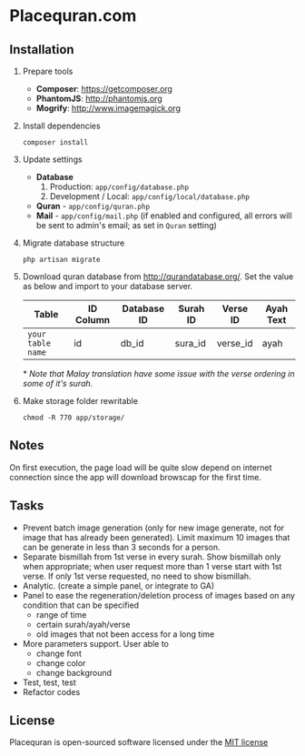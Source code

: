 Placequran.com
==============

Installation
------------

1. Prepare tools
    - __Composer__: https://getcomposer.org
    - __PhantomJS__: http://phantomjs.org
    - __Mogrify__: http://www.imagemagick.org

2. Install dependencies
    
    ```
    composer install
    ```

3. Update settings
    - __Database__
        1. Production: `app/config/database.php`
        2. Development / Local: `app/config/local/database.php`
    - __Quran__ - `app/config/quran.php`
    - __Mail__ - `app/config/mail.php` (if enabled and configured, all errors will be sent to admin's email; as set in `Quran` setting)

4. Migrate database structure
    
    ```
    php artisan migrate
    ```

5. Download quran database from http://qurandatabase.org/. Set the value as below and import to your database server.
    
    | Table             | ID Column | Database ID | Surah ID | Verse ID | Ayah Text |
    |-------------------|-----------|-------------|----------|----------|-----------|
    | `your table name` | id        | db_id       | sura_id  | verse_id | ayah      |

    \* *Note that Malay translation have some issue with the verse ordering in some of it's surah.* 
    
6. Make storage folder rewritable

    ```
    chmod -R 770 app/storage/
    ```
    
Notes
-----
On first execution, the page load will be quite slow depend on internet connection since the app will download browscap for the first time.

Tasks
-----
 - Prevent batch image generation (only for new image generate, not for image that has already been generated). Limit maximum 10 images that can be generate in less than 3 seconds for a person.
 - Separate bismillah from 1st verse in every surah. Show bismillah only when appropriate; when user request more than 1 verse start with 1st verse. If only 1st verse requested, no need to show bismillah.
 - Analytic. (create a simple panel, or integrate to GA)
 - Panel to ease the regeneration/deletion process of images based on any condition that can be specified
    - range of time
    - certain surah/ayah/verse
    - old images that not been access for a long time
 - More parameters support. User able to
    - change font
    - change color
    - change background
 - Test, test, test
 - Refactor codes

License
-------

Placequran is open-sourced software licensed under the [MIT license](http://opensource.org/licenses/MIT)
